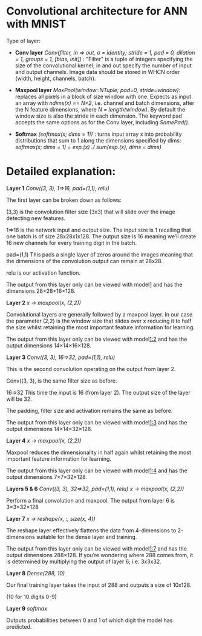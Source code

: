 # Convolutional architecture for ANN with MNIST

Type of layer:
- **Conv layer** *Conv(filter, in => out, σ = identity; stride = 1, pad = 0, dilation = 1, groups = 1, [bias, init])* :
"Filter" is a tuple of integers specifying the size of the convolutional kernel; in and out specify the number of input and output channels.
Image data should be stored in WHCN order (width, height, channels, batch).

- **Maxpool layer** *MaxPool(window::NTuple; pad=0, stride=window)*: replaces all pixels in a block of size window with one. Expects as input an array with *ndims(x) == N+2*, i.e. channel and batch dimensions, after the N feature dimensions, where *N = length(window)*. By default the window size is also the stride in each dimension. The keyword pad accepts the same options as for the Conv layer, including *SamePad()*.

- **Softmax** *(softmax(x; dims = 1))* : turns input array x into probability distributions that sum to 1 along the dimensions specified by dims:
*softmax(x; dims = 1) = exp.(x) ./ sum(exp.(x), dims = dims)*

# Detailed explanation:
**Layer 1**
*Conv((3, 3), 1=>16, pad=(1,1), relu)*

The first layer can be broken down as follows:

(3,3) is the convolution filter size (3x3) that will slide over the image detecting new features.

1=>16 is the network input and output size. The input size is 1 recalling that one batch is of size 28x28x1x128. The output size is 16 meaning we’ll create 16 new channels for every training digit in the batch.

pad=(1,1) This pads a single layer of zeros around the images meaning that the dimensions of the convolution output can remain at 28x28.

relu is our activation function.

The output from this layer only can be viewed with model[1](train_set[1][1]) and has the dimensions 28×28×16×128.

**Layer 2**
*x -> maxpool(x, (2,2))*

Convolutional layers are generally followed by a maxpool layer. In our case the parameter (2,2) is the window size that slides over x reducing it to half the size whilst retaining the most important feature information for learning.

The output from this layer only can be viewed with model[1:2](train_set[1][1]) and has the output dimensions 14×14×16×128.

**Layer 3**
*Conv((3, 3), 16=>32, pad=(1,1), relu)*

This is the second convolution operating on the output from layer 2.

Conv((3, 3), is the same filter size as before.

16=>32 This time the input is 16 (from layer 2). The output size of the layer will be 32.

The padding, filter size and activation remains the same as before.

The output from this layer only can be viewed with model[1:3](train_set[1][1]) and has the output dimensions 14×14×32×128.

**Layer 4**
*x -> maxpool(x, (2,2))*

Maxpool reduces the dimensionality in half again whilst retaining the most important feature information for learning.

The output from this layer only can be viewed with model[1:4](train_set[1][1]) and has the output dimensions 7×7×32×128.

**Layers 5 & 6**
*Conv((3, 3), 32=>32, pad=(1,1), relu)*
*x -> maxpool(x, (2,2))*

Perform a final convolution and maxpool. The output from layer 6 is 3×3×32×128

**Layer 7**
*x -> reshape(x, :, size(x, 4))*

The reshape layer effectively flattens the data from 4-dimensions to 2-dimensions suitable for the dense layer and training.

The output from this layer only can be viewed with model[1:7](train_set[1][1]) and has the output dimensions 288×128. If you’re wondering where 288 comes from, it is determined by multiplying the output of layer 6; i.e. 3x3x32.

**Layer 8**
*Dense(288, 10)*

Our final training layer takes the input of 288 and outputs a size of 10x128.

(10 for 10 digits 0-9)

**Layer 9**
*softmax*

Outputs probabilities between 0 and 1 of which digit the model has predicted.